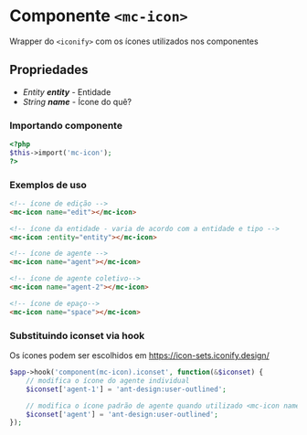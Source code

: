 # Componente `<mc-icon>`
Wrapper do `<iconify>` com os ícones utilizados nos componentes

## Propriedades
- *Entity **entity*** - Entidade
- *String **name*** - Ícone do quê?

### Importando componente
```PHP
<?php 
$this->import('mc-icon');
?>
```
### Exemplos de uso
```HTML
<!-- ícone de edição -->
<mc-icon name="edit"></mc-icon>

<!-- ícone da entidade - varia de acordo com a entidade e tipo -->
<mc-icon :entity="entity"></mc-icon>

<!-- ícone de agente -->
<mc-icon name="agent"></mc-icon>

<!-- ícone de agente coletivo-->
<mc-icon name="agent-2"></mc-icon>

<!-- ícone de epaço-->
<mc-icon name="space"></mc-icon>

```

### Substituindo iconset via hook
Os ícones podem ser escolhidos em https://icon-sets.iconify.design/

```PHP
$app->hook('component(mc-icon).iconset', function(&$iconset) {
    // modifica o ícone do agente individual
    $iconset['agent-1'] = 'ant-design:user-outlined';

    // modifica o ícone padrão de agente quando utilizado <mc-icon name="agent">
    $iconset['agent'] = 'ant-design:user-outlined';
});
```